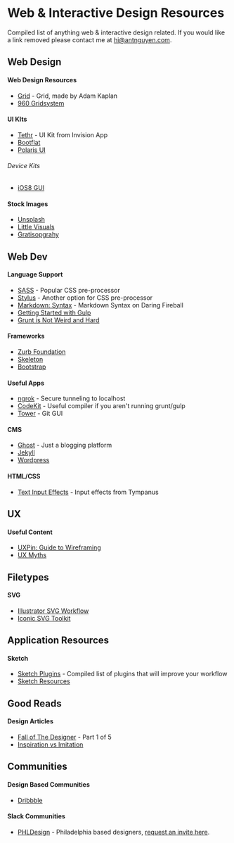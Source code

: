 # Web & Interactive Design Resources

Compiled list of anything web & interactive design related. If you would like a link removed please contact me at [hi@antnguyen.com](mailto:hi@antnguyen.com).

## Web Design

#### Web Design Resources
- [Grid](http://adamkaplan.me/grid/) - Grid, made by Adam Kaplan
- [960 Gridsystem](http://960.gs/)

#### UI KIts
- [Tethr](http://www.invisionapp.com/tethr) - UI Kit from Invision App
- [Bootflat](http://bootflat.github.io/free-psd.html)
- [Polaris UI](http://www.smashingmagazine.com/2013/02/02/freebie-user-interface-kit-icons/)
###### Device Kits
- [iOS8 GUI](http://www.teehanlax.com/tools/iphone/)

#### Stock Images
- [Unsplash](https://unsplash.com/)
- [Little Visuals](http://littlevisuals.co/)
- [Gratisopgrahy](http://www.gratisography.com/)

## Web Dev

#### Language Support
- [SASS](http://sass-lang.com/) - Popular CSS pre-processor
- [Stylus](https://learnboost.github.io/stylus/) - Another option for CSS pre-processor
- [Markdown: Syntax](http://daringfireball.net/projects/markdown/syntax) - Markdown Syntax on Daring Fireball
- [Getting Started with Gulp](https://travismaynard.com/writing/getting-started-with-gulp)
- [Grunt is Not Weird and Hard](http://24ways.org/2013/grunt-is-not-weird-and-hard/)

#### Frameworks
- [Zurb Foundation](http://foundation.zurb.com/)
- [Skeleton](http://getskeleton.com/)
- [Bootstrap](http://getbootstrap.com/)

#### Useful Apps
- [ngrok](https://ngrok.com/) - Secure tunneling to localhost
- [CodeKit](https://incident57.com/codekit/) - Useful compiler if you aren't running grunt/gulp
- [Tower](http://www.git-tower.com/) - Git GUI

#### CMS
- [Ghost](https://ghost.org/) - Just a blogging platform
- [Jekyll](http://jekyllrb.com/)
- [Wordpress](https://wordpress.com/)

#### HTML/CSS
- [Text Input Effects](http://tympanus.net/Development/TextInputEffects/index.html) - Input effects from Tympanus

## UX

#### Useful Content
- [UXPin: Guide to Wireframing](http://uxpin.e24files.com/uxpin_the_guide_to_wireframing.pdf)
- [UX Myths](http://uxmyths.com/)

## Filetypes

#### SVG
- [Illustrator SVG Workflow](http://danielmall.com/articles/svg-workflow-for-designers/)
- [Iconic SVG Toolkit](http://blog.useiconic.com/our-toolkit-is-now-available-and-open-source/)

## Application Resources

#### Sketch
- [Sketch Plugins](http://www.designyourway.net/blog/resources/sketch-plugins-that-will-improve-your-workflow/) - Compiled list of plugins that will improve your workflow
- [Sketch Resources](http://www.sketchappsources.com/)

## Good Reads

#### Design Articles
- [Fall of The Designer](http://www.elischiff.com/blog/2015/4/7/fall-of-the-designer-part-i-fashionable-nonsense) - Part 1 of 5
- [Inspiration vs Imitation](http://cushionapp.com/journal/inspiration-vs-imitation/)

## Communities

#### Design Based Communities
- [Dribbble](www.dribbble.com)

#### Slack Communities
- [PHLDesign](phldesign.slack.com) - Philadelphia based designers, [request an invite here](https://phlslack.herokuapp.com/).
